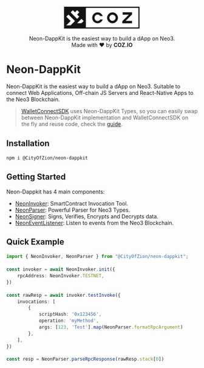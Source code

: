 <p align="center">
  <img
    src=".github/resources/images/coz.png"
    width="200px;">
</p>

<p align="center">
  Neon-DappKit is the easiest way to build a dApp on Neo3.
  <br/> Made with ❤ by <b>COZ.IO</b>
</p>

# Neon-DappKit

Neon-DappKit is the easiest way to build a dApp on Neo3. Suitable to connect Web Applications, Off-chain JS Servers and 
React-Native Apps to the Neo3 Blockchain.

> [WalletConnectSDK](https://github.com/CityOfZion/wallet-connect-sdk) uses Neon-DappKit Types, so  you can easily swap
between Neon-DappKit implementation and WalletConnectSDK on the fly and reuse code, check the
[guide](./packages/neon-dappkit/WALLET-CONNECT.md).

## Installation
```sh
npm i @CityOfZion/neon-dappkit
```

## Getting Started

Neon-Dappkit has 4 main components:
- [NeonInvoker](./packages/neon-dappkit/NEON-INVOKER.md): SmartContract Invocation Tool.
- [NeonParser](./packages/neon-dappkit/NEON-PARSER.md): Powerful Parser for Neo3 Types.
- [NeonSigner](./packages/neon-dappkit/NEON-SIGNER.md): Signs, Verifies, Encrypts and Decrypts data.
- [NeonEventListener](./packages/neon-dappkit/NEON-EVENT-LISTENER.md): Listen to events from the Neo3 Blockchain.


## Quick Example

```ts
import { NeonInvoker, NeonParser } from "@CityOfZion/neon-dappkit";

const invoker = await NeonInvoker.init({
    rpcAddress: NeonInvoker.TESTNET,
})

const rawResp = await invoker.testInvoke({
    invocations: [
        {
            scriptHash: '0x123456',
            operation: 'myMethod',
            args: [123, 'Test'].map(NeonParser.formatRpcArgument)
        },
    ],
})

const resp = NeonParser.parseRpcResponse(rawResp.stack[0])
```

